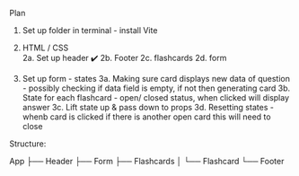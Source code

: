 Plan 

1. Set up folder in terminal - install Vite 

2. HTML / CSS  
2a. Set up header ✔️
2b. Footer
2c. flashcards 
2d. form 

3. Set up form - states 
3a. Making sure card displays new data of question - possibly checking if data field is empty, if not then generating card 
3b. State for each flashcard - open/ closed status, when clicked will display answer 
3c. Lift state up & pass down to props 
3d. Resetting states - whenb card is clicked if there is another open card this will need to close 



Structure: 

App
├── Header
├── Form
├── Flashcards
│ └── Flashcard
└── Footer